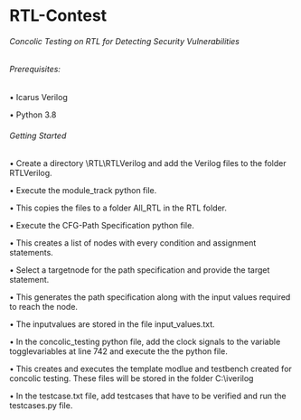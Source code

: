 # RTL-Contest

###### Concolic Testing on RTL for Detecting Security Vulnerabilities

###### Prerequisites:

• Icarus Verilog

• Python 3.8

###### Getting Started

• Create a directory \RTL\RTLVerilog and add the Verilog files to the folder RTLVerilog.

• Execute the module_track python file.

• This copies the files to a folder All_RTL in the RTL folder.

• Execute the CFG-Path Specification python file.

• This creates a list of nodes with every condition and assignment statements.

• Select a targetnode for the path specification and provide the target statement.

• This generates the path specification along with the input values required to reach the node.

• The inputvalues are stored in the file input_values.txt.

• In the concolic_testing python file, add the clock signals to the variable togglevariables at line 742 and execute the the python file.

• This creates and executes the template modlue and testbench created for concolic testing. These files will be stored in the folder C:\iverilog

• In the testcase.txt file, add testcases that have to be verified and run the testcases.py file.
